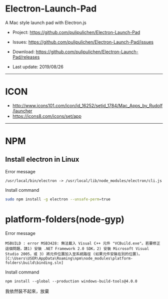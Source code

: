 # Electron-Launch-Pad
A Mac style launch pad with Electron.js

- Project: https://github.com/pulipulichen/Electron-Launch-Pad
- Issues: https://github.com/pulipulichen/Electron-Launch-Pad/issues
- Download: https://github.com/pulipulichen/Electron-Launch-Pad/releases

- Last update: 2019/08/26

----

# ICON
- http://www.icons101.com/icon/id_16252/setid_1784/Mac_Apps_by_Rudolf/launcher
- https://icons8.com/icons/set/app

----

# NPM

## Install electron in Linux

Error message
````
/usr/local/bin/electron -> /usr/local/lib/node_modules/electron/cli.js
````

Install command
````bash
sudo npm install -g electron --unsafe-perm=true
````

# platform-folders(node-gyp)

Error message
````
MSBUILD : error MSB3428: 無法載入 Visual C++ 元件 "VCBuild.exe"。若要修正這個問題，請1) 安裝 .NET Framework 2.0 SDK，2) 安裝 Microsoft Visual Studio 2005，或 3) 將元件位置加入至系統路徑 (如果元件安裝在別的位置)。 [C:\Users\USER\AppData\Roaming\npm\node_modules\platform-folders\build\binding.sln]
````

Install command
````
npm install --global --production windows-build-tools@4.0.0
````

我依然裝不起來，放棄